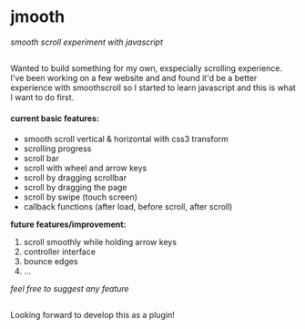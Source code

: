 # jmooth
_smooth scroll experiment with javascript_
##

Wanted to build something for my own, exspecially scrolling experience. I've been working on a few website and and found it'd be a better experience with smoothscroll so I started to learn javascript and this is what I want to do first.

#### current basic features:

 * smooth scroll vertical & horizontal with css3 transform
 * scrolling progress
 * scroll bar
 * scroll with wheel and arrow keys
 * scroll by dragging scrollbar
 * scroll by dragging the page
 * scroll by swipe (touch screen)
 * callback functions (after load, before scroll, after scroll)


**future features/improvement:**
1. scroll smoothly while holding arrow keys
2. controller interface
3. bounce edges
4. …

_feel free to suggest any feature_

##

Looking forward to develop this as a plugin!
